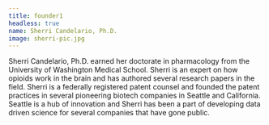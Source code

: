 ```yaml
---
title: founder1
headless: true
name: Sherri Candelario, Ph.D.
image: sherri-pic.jpg
---
```

Sherri Candelario, Ph.D.  earned her doctorate in pharmacology from the University of Washington Medical School. Sherri is an expert on how opioids work in the brain and has authored several research papers in the field. Sherri is a federally registered patent counsel and founded the patent practices in several pioneering biotech companies in Seattle and California. Seattle is a hub of innovation and Sherri has been a part of developing data driven science for several companies that have gone public.
